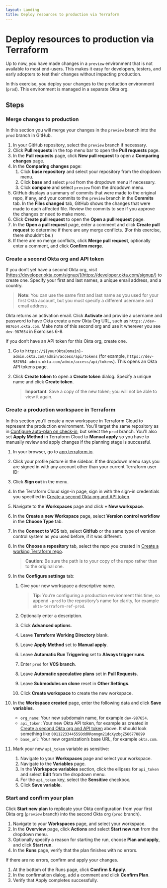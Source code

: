 ```yaml
---
layout: Landing
title: Deploy resources to production via Terraform
---
```


# Deploy resources to production via Terraform

Up to now, you have made changes in a `preview` environment that is not available to most end-users. This makes it easy for developers, testers, and early adopters to test their changes without impacting production.

In this exercise, you deploy your changes to the production environment (`prod`). This environment is managed in a separate Okta org.

## Steps

### Merge changes to production

In this section you will merge your changes in the `preview` branch into the `prod` branch in GitHub.

1. In your GitHub repository, select the `preview` branch if necessary.
2. Click **Pull requests** in the top menu bar to open the **Pull requests** page.
3. In the **Pull requests** page, click **New pull request** to open a **Comparing changes** page.
4. In the **Comparing changes** page:
   1. Click **base repository** and select your repository from the dropdown menu.
   2. Click **base** and select `prod` from the dropdown menu if necessary.
   3. Click **compare** and select `preview` from the dropdown menu.
5. GitHub displays a summary of commits that were made to the original repo, if any, and your commits to the `preview` branch in the **Commits** tab. In the **Files changed** tab, GitHub shows the changes that were made to each affected file. Review the commits to see if you approve the changes or need to make more.
6. Click **Create pull request** to open the **Open a pull request** page.
7. In the **Open a pull request** page, enter a comment and click **Create pull request** to determine if there are any merge conflicts. (For this exercise, there shouldn’t be.)
8. If there are no merge conflicts, click **Merge pull request**, optionally enter a comment, and click **Confirm merge**.

### Create a second Okta org and API token

If you don’t yet have a second Okta org, visit [https://developer.okta.com/signup/](https://developer.okta.com/signup/) to create one. Specify your first and last names, a unique email address, and a country.

> **Note**: You can use the same first and last name as you used for your first Okta account, but you must specify a different username and email address.

Okta returns an activation email. Click **Activate** and provide a username and password to have Okta create a new Okta Org URL, such as `https://dev-987654.okta.com`. Make note of this second org and use it wherever you see `dev-987654` in Exercises 6-8.

If you don’t have an API token for this Okta org, create one.

1. Go to `https://${yourOktaDomain}-admin.okta.com/admin/access/api/tokens` (for example, `https://dev-987654-admin.okta.com/admin/access/api/tokens`). This opens an Okta API tokens page.
2. Click **Create token** to open a **Create token** dialog. Specify a unique name and click **Create token**.

   >**Important**: Save a copy of the new token; you will not be able to view it again.

### Create a production workspace in Terraform

In this section you'll create a new workspace in Terraform Cloud to represent the production environment. You'll target the same repository as in [Configure auto-plan on check-in](/architecture-center/terraform-autoplan-checkin/), but select the `prod` branch. You'll also set **Apply Method** in Terraform Cloud to **Manual apply** so you have to manually review and apply changes if the planning stage is successful.

1. In your browser, go to [app.terraform.io](app.terraform.io).
2. Click your profile picture in the sidebar. If the dropdown menu says you are signed in with any account other than your current Terraform user ID:
  1. Click **Sign out** in the menu.
  2. In the Terraform Cloud sign-in page, sign in with the sign-in credentials you specified in [Create a second Okta org and API token](#create-a-second-okta-org-and-api-token).
3. Navigate to the **Workspaces** page and click **+ New workspace**.
4. In the **Create a new Workspace** page, select **Version control workflow** in the **Choose Type** tab.
5. In the **Connect to VCS** tab, select **GitHub** or the same type of version control system as you used before, if it was different.
6. In the **Choose a repository** tab, select the repo you created in [Create a working Terraform repo](/architecture-center/create-terraform-repo/).

   > **Caution**: Be sure the path is to your copy of the repo rather than to the original one.

7. In the **Configure settings** tab:
   1. Give your new workspace a descriptive name.

      > **Tip**: You’re configuring a production environment this time, so append `-prod` to the repository’s name for clarity, for example `okta-terraform-ref-prod`.
   
   2. Optionally enter a description.
   3. Click **Advanced options**.
   4. Leave **Terraform Working Directory** blank.
   5. Leave **Apply Method** set to **Manual apply**.
   6. Leave **Automatic Run Triggering** set to **Always trigger runs**.
   7. Enter `prod` for **VCS branch**.
   8. Leave **Automatic speculative plans** set in **Pull Requests**.
   9. Leave **Submodules on clone** reset in **Other Settings**.
   10. Click **Create workspace** to create the new workspace.

8. In the **Workspace created** page, enter the following data and click **Save variables**.
   * `org_name`: Your new subdomain name, for example `dev-987654`.
   * `api_token`: Your new Okta API token, for example as created in [Create a second Okta org and API token](#create-a-second-okta-org-and-api-token) above. It should look something like `001122334455SOddRRomngm21dcXyzbgZ566778899`
   * `base_url`: Your new organization’s base URL, for example `okta.com`.

9. Mark your new `api_token` variable as sensitive:
   1. Navigate to your **Workspaces** page and select your workspace.
   2. Navigate to the **Variables** page.
   3. In the **Workspace variables** section, click the ellipses for `api_token` and select **Edit** from the dropdown menu.
   4. For the `api_token` key, select the **Sensitive** checkbox.
   5. Click **Save variable**.

### Start and confirm your plan

Click **Start new plan** to replicate your Okta configuration from your first Okta org (`preview` branch) into the second Okta org (`prod` branch).

1. Navigate to your **Workspaces** page, and select your workspace.
2. In the **Overview** page, click **Actions** and select **Start new run** from the dropdown menu.
3. Optionally specify a reason for starting the run, choose **Plan and apply**, and click **Start run**.
4. In the **Runs** page, verify that the plan finishes with no errors.

If there are no errors, confirm and apply your changes.

1. At the bottom of the Runs page, click **Confirm & Apply**.
2. In the confirmation dialog, add a comment and click **Confirm Plan**.
3. Verify that Apply completes successfully.
